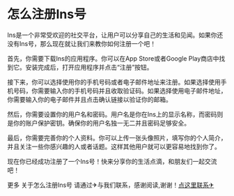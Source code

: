 # 怎么注册Ins号

Ins是一个非常受欢迎的社交平台，让用户可以分享自己的生活和见闻。如果你还没有Ins号，那么现在就让我们来教你如何注册一个吧！

首先，你需要下载Ins的应用程序。你可以在App Store或者Google Play商店中找到它。安装完成后，打开应用程序并点击“注册”按钮。

接下来，你可以选择使用你的手机号码或者电子邮件地址来注册。如果选择使用手机号码，你需要输入你的手机号码并且收取验证码。如果选择使用电子邮件地址，你需要输入你的电子邮件并且点击确认链接以验证你的邮箱。

然后，你需要设置你的用户名和密码。用户名是你在Ins上的显示名称，而密码则是你的账户保护密钥。确保你的用户名独一无二并且密码足够安全。

最后，你需要完善你的个人资料。你可以上传一张头像照片，填写你的个人简介，并且关注一些你感兴趣的人或者话题。这样其他用户就可以更容易地找到你了。

现在你已经成功注册了一个Ins号！快来分享你的生活点滴，和朋友们一起交流吧！

更多 关于怎么注册Ins号 请通过✈与我们联系，感谢阅读,谢谢！[点这里联系✈](https://ads.k02.cc)